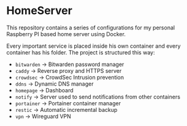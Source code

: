 # HomeServer

This repository contains a series of configurations for my personal Raspberry PI based home server using Docker.

Every important service is placed inside his own container and every container has his folder. 
The project is structured this way:

- `bitwarden` -> Bitwarden password manager
- `caddy` -> Reverse proxy and HTTPS server
- `crowdsec` -> CrowdSec Intrusion prevention
- `ddns` -> Dynamic DNS manager
- `homepage` -> Dashboard
- `notify` -> Server used to send notifications from other containers
- `portainer` -> Portainer container manager
- `restic` -> Automatic incremental backup
- `vpn` -> Wireguard VPN
